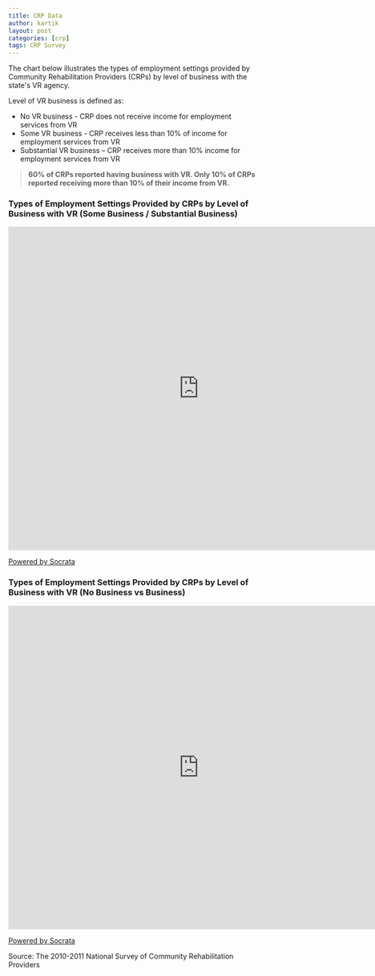 ```yaml
---
title: CRP Data
author: kartik
layout: post
categories: [crp]
tags: CRP Survey
---
```

<p>The chart below illustrates the types of employment settings provided by Community Rehabilitation Providers (CRPs) by level of business with the state's VR agency.</p>
<p>Level of VR business is defined as: </p>
<ul>
<li>No VR business - CRP does not receive income for employment services from VR</li>
<li>Some VR business - CRP receives less than 10% of income for employment services from VR</li>
<li>Substantial VR business – CRP receives more than 10% income for employment services from VR</li>
</ul>
<blockquote class="alert">
 <p><strong>60% of CRPs reported having business with VR. Only 10% of CRPs reported receiving more than 10% of their income from VR.</strong></p>
</blockquote>

<h3>Types of Employment Settings Provided by CRPs by Level of Business with VR (Some Business / Substantial Business)</h3>

<div><iframe width="760px" title="Bar Chart: Types of employment settings provided by CRPs by level of business with VR (Some / Substantial)" height="646px" src="https://opendata.socrata.com/w/qf55-dbjr/y34g-bnf3?cur=eqFr5tYJZEs&from=root" frameborder="0" scrolling="no"><a href="https://opendata.socrata.com/dataset/Bar-Chart-Types-of-employment-settings-provided-by/qf55-dbjr" title="Bar Chart: Types of employment settings provided by CRPs by level of business with VR (Some / Substantial)" target="_blank">Bar Chart: Types of employment settings provided by CRPs by level of business with VR (Some / Substantial)</a></iframe><p><a href="http://www.socrata.com/" target="_blank">Powered by Socrata</a></p></div>


<h3>Types of Employment Settings Provided by CRPs by Level of Business with VR (No Business vs Business)</h3>
<div><iframe width="760px" title="Chart: CRP Data" height="646px" src="https://opendata.socrata.com/w/gkrj-atdq/y34g-bnf3?cur=ZGpiNuv1kUC&from=root" frameborder="0" scrolling="no"><a href="https://opendata.socrata.com/dataset/Chart-CRP-Data/gkrj-atdq" title="Chart: CRP Data" target="_blank">Chart: CRP Data</a></iframe><p><a href="http://www.socrata.com/" target="_blank">Powered by Socrata</a></p></div>
<p>Source: The 2010-2011 National Survey of Community Rehabilitation Providers</p>